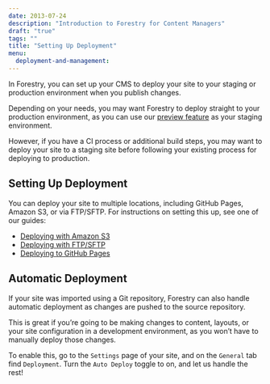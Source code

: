 ```yaml
---
date: 2013-07-24
description: "Introduction to Forestry for Content Managers"
draft: "true"
tags: ""
title: "Setting Up Deployment"
menu:
  deployment-and-management:
---
```

In Forestry, you can set up your CMS to deploy your site to your staging or production environment when you publish changes.

Depending on your needs, you may want Forestry to deploy straight to your production environment, as you can use our [preview feature][1] as your staging environment.

However, if you have a CI process or additional build steps, you may want to deploy your site to a staging site before following your existing process for deploying to production.

## Setting Up Deployment
You can deploy your site to multiple locations, including GitHub Pages, Amazon S3, or via FTP/SFTP. For instructions on setting this up, see one of our guides:

* [Deploying with Amazon S3][2]
* [Deploying with FTP/SFTP][3]
* [Deploying to GitHub Pages][4]

## Automatic Deployment
If your site was imported using a Git repository, Forestry can also handle automatic deployment as changes are pushed to the source repository.

This is great if you’re going to be making changes to content, layouts, or your site configuration in a development environment, as you won’t have to manually deploy those changes.

To enable this, go to the `Settings` page of your site, and on the `General` tab find `Deployment`. Turn the `Auto Deploy` toggle to on, and let us handle the rest!

[1]:	/docs/deployment-and-management/previewing/
[2]:	/docs/deployment-and-management/deploying-with-amazon-s3/
[3]:	/docs/deployment-and-management/deploying-your-site-with-ftp/
[4]:	/docs/deployment-and-management/deploying-with-github-pages/
